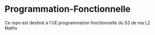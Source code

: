 # Programmation-Fonctionnelle

Ce repo est destiné à l'UE programmation fonctionnelle du S3 de ma L2 Maths